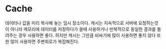 # Cache

데이터나 값을 미리 복사해 놓는 임시 장소이다. 캐시는 지속적으로 서버에 요청하는것이 아니라 메모리에 데이터를 저장하다가 쓸때 사용하거나
반복적으로 동일한 결과를 돌려주는 경우 사용하면 좋다. 하지만 캐시는 그만큼 비싸기에 
많이 사용하면 좋지 않다 또한 많이 사용하면 주변회로가 복잡해진다.

